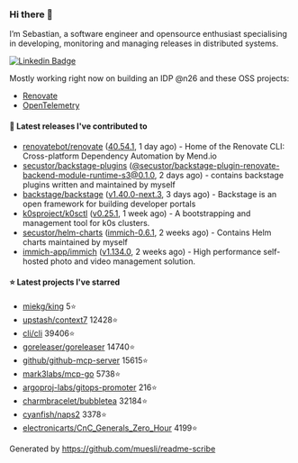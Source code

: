 ### Hi there 👋

I’m Sebastian, a software engineer and opensource enthusiast specialising in developing, monitoring and managing releases in distributed systems.    

[![Linkedin Badge](https://img.shields.io/badge/-LinkedIn-blue?style=flat&logo=Linkedin&logoColor=white&link=https://www.linkedin.com/in/sebastian-poxhofer/)](https://www.linkedin.com/in/sebastian-poxhofer/)

Mostly working right now on building an IDP @n26 and these OSS projects:
- [Renovate](https://github.com/renovatebot/renovate)
- [OpenTelemetry](https://github.com/open-telemetry)



#### 🚀 Latest releases I've contributed to

- [renovatebot/renovate](https://github.com/renovatebot/renovate) ([40.54.1](https://github.com/renovatebot/renovate/releases/tag/40.54.1), 1 day ago) - Home of the Renovate CLI: Cross-platform Dependency Automation by Mend.io
- [secustor/backstage-plugins](https://github.com/secustor/backstage-plugins) ([@secustor/backstage-plugin-renovate-backend-module-runtime-s3@0.1.0](https://github.com/secustor/backstage-plugins/releases/tag/%40secustor/backstage-plugin-renovate-backend-module-runtime-s3%400.1.0), 2 days ago) - contains backstage plugins written and maintained by myself
- [backstage/backstage](https://github.com/backstage/backstage) ([v1.40.0-next.3](https://github.com/backstage/backstage/releases/tag/v1.40.0-next.3), 3 days ago) - Backstage is an open framework for building developer portals
- [k0sproject/k0sctl](https://github.com/k0sproject/k0sctl) ([v0.25.1](https://github.com/k0sproject/k0sctl/releases/tag/v0.25.1), 1 week ago) - A bootstrapping and management tool for k0s clusters.
- [secustor/helm-charts](https://github.com/secustor/helm-charts) ([immich-0.6.1](https://github.com/secustor/helm-charts/releases/tag/immich-0.6.1), 2 weeks ago) - Contains Helm charts maintained by myself
- [immich-app/immich](https://github.com/immich-app/immich) ([v1.134.0](https://github.com/immich-app/immich/releases/tag/v1.134.0), 2 weeks ago) - High performance self-hosted photo and video management solution.

#### ⭐ Latest projects I've starred

- [miekg/king](https://github.com/miekg/king) 5⭐
- [upstash/context7](https://github.com/upstash/context7) 12428⭐
- [cli/cli](https://github.com/cli/cli) 39406⭐
- [goreleaser/goreleaser](https://github.com/goreleaser/goreleaser) 14740⭐
- [github/github-mcp-server](https://github.com/github/github-mcp-server) 15615⭐
- [mark3labs/mcp-go](https://github.com/mark3labs/mcp-go) 5738⭐
- [argoproj-labs/gitops-promoter](https://github.com/argoproj-labs/gitops-promoter) 216⭐
- [charmbracelet/bubbletea](https://github.com/charmbracelet/bubbletea) 32184⭐
- [cyanfish/naps2](https://github.com/cyanfish/naps2) 3378⭐
- [electronicarts/CnC_Generals_Zero_Hour](https://github.com/electronicarts/CnC_Generals_Zero_Hour) 4199⭐



Generated by https://github.com/muesli/readme-scribe
